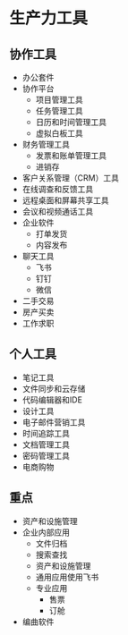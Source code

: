 # 生产力工具

## 协作工具

-   办公套件
-   协作平台
    -   项目管理工具
    -   任务管理工具
    -   日历和时间管理工具
    -   虚拟白板工具
-   财务管理工具
    -   发票和账单管理工具
    -   进销存
-   客户关系管理（CRM）工具
-   在线调查和反馈工具
-   远程桌面和屏幕共享工具
-   会议和视频通话工具
-   企业软件
    -   打单发货
    -   内容发布
-   聊天工具
    -   飞书
    -   钉钉
    -   微信
-   二手交易
-   房产买卖
-   工作求职

## 个人工具

-   笔记工具
-   文件同步和云存储
-   代码编辑器和IDE
-   设计工具
-   电子邮件营销工具
-   时间追踪工具
-   文档管理工具
-   密码管理工具
-   电商购物

## 重点

-   资产和设施管理
-   企业内部应用
    -   文件归档
    -   搜索查找
    -   资产和设施管理
    -   通用应用使用飞书
    -   专业应用
        -   售票
        -   订舱
-   编曲软件
